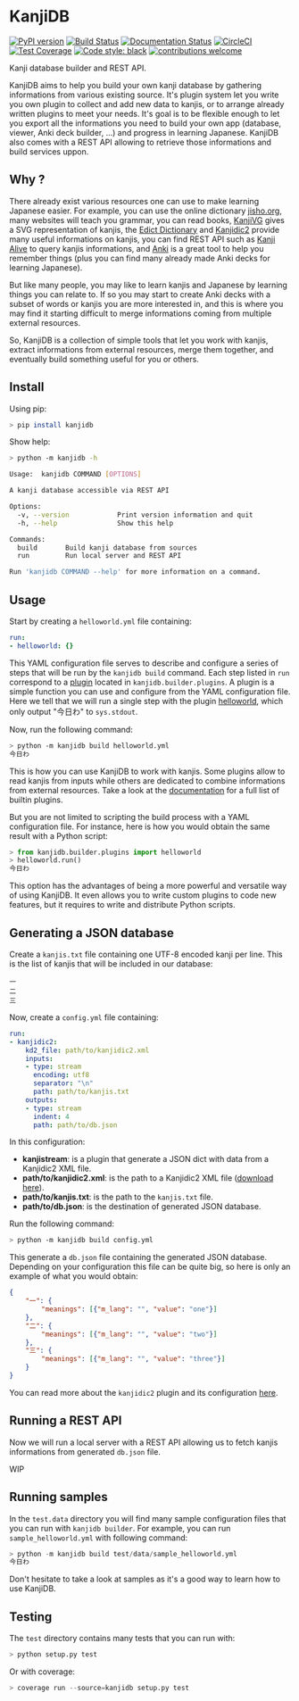 # KanjiDB

[![PyPI version](https://badge.fury.io/py/kanjidb.svg)](https://badge.fury.io/py/kanjidb)
[![Build Status](https://travis-ci.org/Nauja/kanjidb.png?branch=master)](https://travis-ci.org/Nauja/kanjidb)
[![Documentation Status](https://readthedocs.org/projects/kanjidb/badge/?version=latest)](https://kanjidb.readthedocs.io/en/latest/?badge=latest)
[![CircleCI](https://circleci.com/gh/Nauja/kanjidb/tree/circleci-project-setup.svg?style=svg)](https://circleci.com/gh/Nauja/kanjidb/tree/circleci-project-setup)
[![Test Coverage](https://codeclimate.com/github/Nauja/kanjidb/badges/coverage.svg)](https://codeclimate.com/github/Nauja/kanjidb/coverage)
[![Code style: black](https://img.shields.io/badge/code%20style-black-000000.svg)](https://github.com/psf/black)
[![contributions welcome](https://img.shields.io/badge/contributions-welcome-brightgreen.svg?style=flat)](https://github.com/Nauja/kanjidb/issues)

Kanji database builder and REST API.

KanjiDB aims to help you build your own kanji database by gathering
informations from various existing source. It's plugin system let you
write you own plugin to collect and add new data to kanjis,
or to arrange already written plugins to meet your needs. It's goal
is to be flexible enough to let you export all the informations you
need to build your own app (database, viewer, Anki deck builder, ...) and
progress in learning Japanese. KanjiDB also comes with a REST API allowing to
retrieve those informations and build services uppon.

## Why ?

There already exist various resources one can use to make
learning Japanese easier. For example, you can use the online
dictionary [jisho.org](https://jisho.org/), many websites will teach
you grammar, you can read books, [KanjiVG](https://kanjivg.tagaini.net/) gives a
SVG representation of kanjis, the [Edict Dictionary](http://www.edrdg.org/jmdict/edict.html) and
[Kanjidic2](http://www.edrdg.org/wiki/index.php/KANJIDIC_Project) provide many useful informations on
kanjis, you can find REST API such as [Kanji Alive](https://www.programmableweb.com/api/kanji-alive-rest-api) to query kanjis informations, and [Anki](https://apps.ankiweb.net/) is a great tool to help you remember things (plus you can find
many already made Anki decks for learning Japanese).

But like many people, you may like to learn kanjis and Japanese by learning things you can relate to.
If so you may start to create Anki decks with a subset of words or kanjis you are more interested in, and
this is where you may find it starting difficult to merge informations coming from multiple external resources.

So, KanjiDB is a collection of simple tools that let you work with kanjis, extract informations from external resources,
merge them together, and eventually build something useful for you or others.

## Install

Using pip:

```bash
> pip install kanjidb
```

Show help:

```bash
> python -m kanjidb -h

Usage:  kanjidb COMMAND [OPTIONS]

A kanji database accessible via REST API

Options:
  -v, --version            Print version information and quit
  -h, --help               Show this help

Commands:
  build       Build kanji database from sources
  run         Run local server and REST API

Run 'kanjidb COMMAND --help' for more information on a command.

```

## Usage

Start by creating a `helloworld.yml` file containing:

```yaml
run:
- helloworld: {}
```

This YAML configuration file serves to describe and configure a series of steps that will
be run by the `kanjidb build` command. Each step listed in `run` correspond to a [plugin](https://kanjidb.readthedocs.io/en/latest/plugins.html) located in `kanjidb.builder.plugins`.
A plugin is a simple function you can use and configure from the YAML configuration
file. Here we tell that we will run a single step with the plugin [helloworld](https://kanjidb.readthedocs.io/en/latest/plugins.html#helloworld), which only output "今日わ" to `sys.stdout`.

Now, run the following command:

```bash
> python -m kanjidb build helloworld.yml
今日わ
```

This is how you can use KanjiDB to work with kanjis.
Some plugins allow to read kanjis from inputs while others are dedicated to
combine informations from external resources. Take a look at the [documentation](https://kanjidb.readthedocs.io/)
for a full list of builtin plugins.

But you are not limited to scripting the build process with a YAML configuration file.
For instance, here is how you would obtain the same result with a Python script:

```python
> from kanjidb.builder.plugins import helloworld
> helloworld.run()
今日わ
```

This option has the advantages of being a more powerful and versatile way of using KanjiDB.
It even allows you to write custom plugins to code new features, but it requires to write and distribute Python scripts.

## Generating a JSON database

Create a `kanjis.txt` file containing one UTF-8 encoded kanji per line. This is the list of kanjis
that will be included in our database:

```
一
二
三
```

Now, create a `config.yml` file containing:

```yaml
run:
- kanjidic2:
    kd2_file: path/to/kanjidic2.xml
    inputs:
    - type: stream
      encoding: utf8
      separator: "\n"
      path: path/to/kanjis.txt
    outputs:
    - type: stream
      indent: 4
      path: path/to/db.json
```

In this configuration:
  * **kanjistream**: is a plugin that generate a JSON dict with data from a Kanjidic2 XML file.
  * **path/to/kanjidic2.xml**: is the path to a Kanjidic2 XML file ([download here](http://www.edrdg.org/wiki/index.php/KANJIDIC_Project)).
  * **path/to/kanjis.txt**: is the path to the `kanjis.txt` file.
  * **path/to/db.json**: is the destination of generated JSON database.

Run the following command:

```bash
> python -m kanjidb build config.yml
```

This generate a `db.json` file containing the generated JSON database.
Depending on your configuration this file can be quite big, so here is only an example of what you
would obtain:

```json
{
    "一": {
        "meanings": [{"m_lang": "", "value": "one"}]
    },
    "二": {
        "meanings": [{"m_lang": "", "value": "two"}]
    },
    "三": {
        "meanings": [{"m_lang": "", "value": "three"}]
    }
}
```

You can read more about the `kanjidic2` plugin and its configuration [here](https://kanjidb.readthedocs.io/en/latest/plugins.html#kanjidic2).

## Running a REST API

Now we will run a local server with a REST API allowing us to fetch kanjis informations
from generated `db.json` file.

WIP

## Running samples

In the `test.data` directory you will find many sample configuration files that you can run with
`kanjidb builder`. For example, you can run `sample_helloworld.yml` with following command:

```python
> python -m kanjidb build test/data/sample_helloworld.yml
今日わ
```

Don't hesitate to take a look at samples as it's a good way to learn how to use KanjiDB.

## Testing

The `test` directory contains many tests that you can run with:

```python
> python setup.py test
```

Or with coverage:

```python
> coverage run --source=kanjidb setup.py test
```
